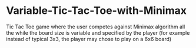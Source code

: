 # Variable-Tic-Tac-Toe-with-Minimax
Tic Tac Toe game where the user competes against Minimax algorithm all the while the board size is variable and specified by the player (for example instead of typical 3x3, the player may chose to play on a 6x6 board)
